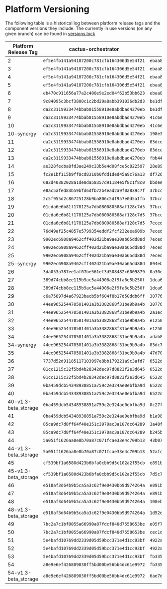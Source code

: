 # Platform Versioning

The following table is a historical log between platform release tags and the component versions they include. The currently in use versions (on any given branch) can be found in [versions.lock](./docker/versions.lock)

| Platform Release Tag | cactus-orchestrator | cactus-runner | cactus-ui | envoy        |
|---------------------|---------------------|---------------|-----------|--------------|
| 2 | `ef5e4fb141a94187200c781cfb164306d5e54f21` | `ebaa8b9d2da58fb292286190fa28464279580eaf` | `eb8934ba44bcf647fb49de860dfac55290e06741` | `2d0f8380c90abcb20709ae98252926c9bf3b10ab` |
| 3 | `ef5e4fb141a94187200c781cfb164306d5e54f21` | `ebaa8b9d2da58fb292286190fa28464279580eaf` | `eb8934ba44bcf647fb49de860dfac55290e06741` | `2d0f8380c90abcb20709ae98252926c9bf3b10ab` |
| 4 | `ef5e4fb141a94187200c781cfb164306d5e54f21` | `ebaa8b9d2da58fb292286190fa28464279580eaf` | `eb8934ba44bcf647fb49de860dfac55290e06741` | `ffb2f94fa8acff58770a7c86e84a84520053bb81` |
| 5 | `ef5e4fb141a94187200c781cfb164306d5e54f21` | `ebaa8b9d2da58fb292286190fa28464279580eaf` | `eb8934ba44bcf647fb49de860dfac55290e06741` | `bf0a840b1257c658d2e584c54f0cec7930aa3d01` |
| 6 | `eb470c911656a77a2c400e9e2ed04f62b53bb623` | `ebaa8b9d2da58fb292286190fa28464279580eaf` | `eb8934ba44bcf647fb49de860dfac55290e06741` |`ffb2f94fa8acff58770a7c86e84a84520053bb81` |
| 7 | `9c84095c3bcf3800c1c2bd29a8abb391036db2d3` | `be1dff45155aa2414644bc1bd5097acebb32d198` | `026a0f2541ebd02da0a18d89e91fdb460a4d95dd` |`4326615ec817f1f32f71f078d4cb8c5afa32b818` |
| 8 | `da2c3119933474bbab81558910e8abdbad4270eb` | `be1dff45155aa2414644bc1bd5097acebb32d198` | `c7022a27cecbbf69a0925b9f2d46c1fd8aa583d7` |`4326615ec817f1f32f71f078d4cb8c5afa32b818` |
| 9 | `da2c3119933474bbab81558910e8abdbad4270eb` | `41c6ec0432e5855e6703ee1f8356239387f6d9e6` | `c7022a27cecbbf69a0925b9f2d46c1fd8aa583d7` |`4326615ec817f1f32f71f078d4cb8c5afa32b818` |
| 10 | `da2c3119933474bbab81558910e8abdbad4270eb` | `41c6ec0432e5855e6703ee1f8356239387f6d9e6` | `c7022a27cecbbf69a0925b9f2d46c1fd8aa583d7` |`4326615ec817f1f32f71f078d4cb8c5afa32b818` |
| 10-synergy | `da2c3119933474bbab81558910e8abdbad4270eb` | `198e3c108633fd9c21ec4d92b29bf1f7569ec87e` | `c7022a27cecbbf69a0925b9f2d46c1fd8aa583d7` |`0af37e447ba2a43eafe526393438f235eafe6a47` |
| 11 | `da2c3119933474bbab81558910e8abdbad4270eb` | `83dce34ac2afcafd2d211c37d9058c41081b8c61` | `c7022a27cecbbf69a0925b9f2d46c1fd8aa583d7` |`0360d4d2f1511e4dd0207c43527a88fca0eaa915` |
| 12 | `da2c3119933474bbab81558910e8abdbad4270eb` | `83dce34ac2afcafd2d211c37d9058c41081b8c61` | `c7022a27cecbbf69a0925b9f2d46c1fd8aa583d7` |`0360d4d2f1511e4dd0207c43527a88fca0eaa915` |
| 13 | `da2c3119933474bbab81558910e8abdbad4270eb` | `fbb446b6ff0233574711395dee124c69f032512a` | `c7022a27cecbbf69a0925b9f2d46c1fd8aa583d7` | `0360d4d2f1511e4dd0207c43527a88fca0eaa915` |
| 14 | `ae328fecba8fd3ae249c33b5e4d08fce5c822597` | `28e89a5e437b90499438f1842a73727c6f904725` | `c7022a27cecbbf69a0925b9f2d46c1fd8aa583d7` | `fdcf9f68faa08db3593e55a20788c6c1846a65f9` |
| 15 | `fc2e1bf115b9ff8cd8310b0fdd1ded45a9c76a13` | `df7266f347784054caae27c5b3f372ad14e88a0e` | `d6d2b18141cd111b5869c033c36ca773b3cc60ba` | `342f9a07110e26de9b8bfedf1aa2a519f68f9df2` |
| 16 | `683d40382028a1de0da58357d91184e5f8c1f8c0` | `bbdee47301a1dda07361231bdb55521170478171` | `d6d2b18141cd111b5869c033c36ca773b3cc60ba` | `681c4c52b62ad4abc7fa49afd38749ba0ac289ac` |
| 17 | `e8ac5afed83b59bfd6dfb72b4ead2a9f0a839c7f` | `37bccdb54f3bbbfc3d969aafbe13c946db6c60d6` | `2348358cc5a334b5e7419749d702aba6823f551c` | `681c4c52b62ad4abc7fa49afd38749ba0ac289ac` |
| 18 | `2c5f955d2c86725128b9ba806c5df957e0d5a1fb` | `37bccdb54f3bbbfc3d969aafbe13c946db6c60d6` | `c02902a43ce7352ce24001cbcd477f91a2ae6ffd` | `681c4c52b62ad4abc7fa49afd38749ba0ac289ac` |
| 19 | `01cda6e6b81f178125a7db080080588af128c7d5` | `37bccdb54f3bbbfc3d969aafbe13c946db6c60d6` | `c02902a43ce7352ce24001cbcd477f91a2ae6ffd` | `681c4c52b62ad4abc7fa49afd38749ba0ac289ac` |
| 20 | `01cda6e6b81f178125a7db080080588af128c7d5` | `37bccdb54f3bbbfc3d969aafbe13c946db6c60d6` | `c02902a43ce7352ce24001cbcd477f91a2ae6ffd` | `681c4c52b62ad4abc7fa49afd38749ba0ac289ac` |
| 21 | `01cda6e6b81f178125a7db080080588af128c7d5` | `7eceddc643f8625c019d01f8c3114c4d85757cad` | `c02902a43ce7352ce24001cbcd477f91a2ae6ffd` | `681c4c52b62ad4abc7fa49afd38749ba0ac289ac` |
| 22 | `76d49af25c4857e5799354eddf2fcf232eea609b` | `7eceddc643f8625c019d01f8c3114c4d85757cad` | `c02902a43ce7352ce24001cbcd477f91a2ae6ffd` | `681c4c52b62ad4abc7fa49afd38749ba0ac289ac` |
| 23 | `9902ec6908a9462cff402d21ba9ae30ab65dd88d` | `7eceddc643f8625c019d01f8c3114c4d85757cad` | `c02902a43ce7352ce24001cbcd477f91a2ae6ffd` | `681c4c52b62ad4abc7fa49afd38749ba0ac289ac` |
| 24 | `9902ec6908a9462cff402d21ba9ae30ab65dd88d` | `7eceddc643f8625c019d01f8c3114c4d85757cad` | `b87dafbf2017a6788a013f3114d1503bc30b645b` | `13fd9c0493c2720926cbd83abdb90fd2c22dae28` |
| 25 | `9902ec6908a9462cff402d21ba9ae30ab65dd88d` | `7eceddc643f8625c019d01f8c3114c4d85757cad` | `d6cfe3b3dbaaec8ee86601aac43e2dd54dca5d90` | `13fd9c0493c2720926cbd83abdb90fd2c22dae28` |
| 25-synergy | `9902ec6908a9462cff402d21ba9ae30ab65dd88d` | `894eb19a68036bf579b460e5740d6b63c1a75a4e` | `d6cfe3b3dbaaec8ee86601aac43e2dd54dca5d90` | `8da6174392b0082947792be5e79f5138ddf6e9f1` |
| 26 | `3da053a787ee1af07be561ef3d508482c6009879` | `0a30ed282647fe75a46dccb208b11128eb7cd306` | `c687e08a78ef12f1d9547f214fb3e42222d31343` | `13fd9c0493c2720926cbd83abdb90fd2c22dae28` |
| 27 | `389d74cbb8ee115b9ac5a44906a2f9fa6e5b250f` | `1dca68f796cd95f79595763a93493e4542eb54ca` | `7440c08e405fc0a09727c4eae6f096d7bb01e850` | `13fd9c0493c2720926cbd83abdb90fd2c22dae28` |
| 28 | `389d74cbb8ee115b9ac5a44906a2f9fa6e5b250f` | `1dca68f796cd95f79595763a93493e4542eb54ca` | `7440c08e405fc0a09727c4eae6f096d7bb01e850` | `13fd9c0493c2720926cbd83abdb90fd2c22dae28` |
| 29 | `c6a75897d4a67923bacb5bf604f8b17d50ddb6ff` | `30776230a4df59dd7601c8878fad9b2a6254ef0a` | `8d2a360d382126032f965befce808e55ed5ae55c` | `bdd0bad0a4cdbb502f2f34688f28582633bceea7` |
| 30 | `44ee965254470501401a3b3382868f31be9b9a4b` | `30776230a4df59dd7601c8878fad9b2a6254ef0a` | `c8525dc08b40a68ddb2a9e855f59b7b0240f0c7a` | `bdd0bad0a4cdbb502f2f34688f28582633bceea7` |
| 31 | `44ee965254470501401a3b3382868f31be9b9a4b` | `2a1ec1e51e0915d657e218d6b86bca36915a1143` | `32fb60cd00346c01b9d05c94c19e0e09ae661920` | `fc1ee46b8d311be170573d390e9eeb136d0980bf` |
| 32 | `44ee965254470501401a3b3382868f31be9b9a4b` | `e125099d855691731bff05fdae88d52ca6b7da58` | `ef82bdde7b08ba657924014d5996ed9960597d04` | `fc1ee46b8d311be170573d390e9eeb136d0980bf` |
| 33 | `44ee965254470501401a3b3382868f31be9b9a4b` | `e125099d855691731bff05fdae88d52ca6b7da58` | `e61356d9c47b21cc7eb95d9e27bd3728049eb35a` | `fc642ed9e3b0a54c98a640f5dbb93552dde5664c` |
| 34 | `44ee965254470501401a3b3382868f31be9b9a4b` | `adab8fb951f05569bbaa8457340b5952b09f8e2e` | `e61356d9c47b21cc7eb95d9e27bd3728049eb35a` | `fc642ed9e3b0a54c98a640f5dbb93552dde5664c` |
| 34-synergy | `44ee965254470501401a3b3382868f31be9b9a4b` | `83dc71c4677901e7bba550510092a5e2bf009096` | `e61356d9c47b21cc7eb95d9e27bd3728049eb35a` | `e37ea12fef89cb0bdb1262f53f1452ed4e45f1b1` |
| 35 | `44ee965254470501401a3b3382868f31be9b9a4b` | `47d7072a7be564a31f52c8ad106e5bac22d24923` | `e61356d9c47b21cc7eb95d9e27bd3728049eb35a` | `114aff7607f692540c9227d3c91fbc74265aaef0` |
| 36 | `7737d52d91185117103997e8bb179221a9c3afd7` | `6522d2877acd9d5181ea36a4fdde69e06d5613c5` | `a776c69d8fa6acb522d9596c2fb6e1f8035236a1` | `114aff7607f692540c9227d3c91fbc74265aaef0` |
| 37 | `01cc1215c32f5bd4b28342dec97d8823f2e3d645` | `6522d2877acd9d5181ea36a4fdde69e06d5613c5` | `a776c69d8fa6acb522d9596c2fb6e1f8035236a1` | `114aff7607f692540c9227d3c91fbc74265aaef0` |
| 38 | `01cc1215c32f5bd4b28342dec97d8823f2e3d645` | `6522d2877acd9d5181ea36a4fdde69e06d5613c5` | `3836f6074edda2960ff6f8a24ecb1b323ff568ce` | `114aff7607f692540c9227d3c91fbc74265aaef0` |
| 39 | `0ba459dcb54348938851a759c2e324ae0ebfba9d` | `6522d2877acd9d5181ea36a4fdde69e06d5613c5` | `5c9440ea3421e6735f62d8cc1bd77aa781d1d7bc` | `114aff7607f692540c9227d3c91fbc74265aaef0` |
| 40 | `0ba459dcb54348938851a759c2e324ae0ebfba9d` | `6522d2877acd9d5181ea36a4fdde69e06d5613c5` | `5c9440ea3421e6735f62d8cc1bd77aa781d1d7bc` | `114aff7607f692540c9227d3c91fbc74265aaef0` |
| 40-v1.3-beta_storage | `0ba459dcb54348938851a759c2e324ae0ebfba9d` | `0c27f1027c8c07afa039597454c00cb9b6f25b80` | `5c9440ea3421e6735f62d8cc1bd77aa781d1d7bc` | `db71c4ea581f8679bb2569fd796f7cf31d3e046e` |
| 41 | `0ba459dcb54348938851a759c2e324ae0ebfba9d` | `b1a98b1b350aafa67ec20aaf7c8a6037e7bb4b23` | `26ad80d1464f5f016ea3bdb3590e6c472cb79f85` | `114aff7607f692540c9227d3c91fbc74265aaef0` |
| 42 | `85ca9dc7d8ff64f40e351c3970ac3a107dc64289` | `3a48fb48ef583bb8b8e184f3f6a635218cc829f5` | `4f2c8ce0884bab80778128c21477d9bae14dda89` | `114aff7607f692540c9227d3c91fbc74265aaef0` |
| 43 | `85ca9dc7d8ff64f40e351c3970ac3a107dc64289` | `b245bb914aad530ae8bd8679720734eed3489628` | `4f2c8ce0884bab80778128c21477d9bae14dda89` | `114aff7607f692540c9227d3c91fbc74265aaef0` |
| 44 | `5a051f1626aa0e8b70a87c071fcae33e4c709b13` | `43b07594d2e2dae3ab1fa1e9404e890842ce5022` | `cab6901a4678ec78493364f31c6b9a9a821d5f8d` | `114aff7607f692540c9227d3c91fbc74265aaef0` |
| 44-v1.3-beta_storage | `5a051f1626aa0e8b70a87c071fcae33e4c709b13` | `52afc845ee4f2989d1fae5a6ecd53ff6994f7cfa` | `cab6901a4678ec78493364f31c6b9a9a821d5f8d` | `db71c4ea581f8679bb2569fd796f7cf31d3e046e` |
| 45 | `cf539bf1a6580d423b6bfa0cbb9d5c102a2f55cb` | `e891b143fdcd3f8467b9f0383ee762123bac8305` | `cab6901a4678ec78493364f31c6b9a9a821d5f8d` | `114aff7607f692540c9227d3c91fbc74265aaef0` |
| 45-v1.3-beta_storage | `cf539bf1a6580d423b6bfa0cbb9d5c102a2f55cb` | `7d5c7e0153a068dd3f48772bcdb992d02b463a4c` | `cab6901a4678ec78493364f31c6b9a9a821d5f8d` | `db71c4ea581f8679bb2569fd796f7cf31d3e046e` |
| 46 | `e518af3d64b9b5ca5a3c62f9e0430bb9d974264a` | `e891b143fdcd3f8467b9f0383ee762123bac8305` | `de726c336e5baf6cd51d0e252076006f2e974b27` | `114aff7607f692540c9227d3c91fbc74265aaef0` |
| 47 | `e518af3d64b9b5ca5a3c62f9e0430bb9d974264a` | `e891b143fdcd3f8467b9f0383ee762123bac8305` | `38e30107e8615b1b06a6291b5bd4087a6198bd54` | `114aff7607f692540c9227d3c91fbc74265aaef0` |
| 48 | `e518af3d64b9b5ca5a3c62f9e0430bb9d974264a` | `108ebf9aa993444493b386ab977ae34cd7da1923` | `38e30107e8615b1b06a6291b5bd4087a6198bd54` | `bad1cd1d4d36c7722a11b9dcb4d53e55dd4fe6bd` |
| 48-v1.3-beta_storage | `e518af3d64b9b5ca5a3c62f9e0430bb9d974264a` | `1d52e3f842458d5412bb3000c7088b34e9177056` | `38e30107e8615b1b06a6291b5bd4087a6198bd54` | `b043a95c52f24d3bfdb088b875df68a09e758053` |
| 49 | `7bc2a7c1bf0055a66990a87fdcf840d7558653be` | `e05f744feb09bfd5f536938a160137da87398085` | `38e30107e8615b1b06a6291b5bd4087a6198bd54` | `72692c706fab0f1d90b4a9b9728df04152aeffcf` |
| 50 | `7bc2a7c1bf0055a66990a87fdcf840d7558653be` | `cec1de2474200e8c0dde6fd01d6b9f8a2a263c99` | `38e30107e8615b1b06a6291b5bd4087a6198bd54` | `5a7edb3045c82d01151eb68432dcb6595c970d03` |
| 51 | `5e4bafd10769dd2339d05d59bcc371e4d1cc93bf` | `4922a04dd44b332f65b605c6b0937965f7456dbb` | `38e30107e8615b1b06a6291b5bd4087a6198bd54` | `5a7edb3045c82d01151eb68432dcb6595c970d03` |
| 52 | `5e4bafd10769dd2339d05d59bcc371e4d1cc93bf` | `4922a04dd44b332f65b605c6b0937965f7456dbb` | `38e30107e8615b1b06a6291b5bd4087a6198bd54` | `6123f9ff1cf89a2e0788377cdf8b889c84112a4f` |
| 53 | `5e4bafd10769dd2339d05d59bcc371e4d1cc93bf` | `fb335cbd2d5b8c09a81f29bf99b0928e216a3efe` | `38e30107e8615b1b06a6291b5bd4087a6198bd54` | `6a6b6bc3cb9133cff1cf9459073ca658b4334575` |
| 54 | `a8e9e6ef426809030ff5bd00be56bb4dc61e9972` | `fb335cbd2d5b8c09a81f29bf99b0928e216a3efe` | `38e30107e8615b1b06a6291b5bd4087a6198bd54` | `14b81f7978960aef6ac86c639da0d3bd2f1aa452` |
| 54-v1.3-beta_storage | `a8e9e6ef426809030ff5bd00be56bb4dc61e9972` | `6ae7dccdfbb622493f8670e3bab4b1e24a3616ce` | `38e30107e8615b1b06a6291b5bd4087a6198bd54` | `b0e60ff1053e37dd1c73f21edab27b3d98817739` |
